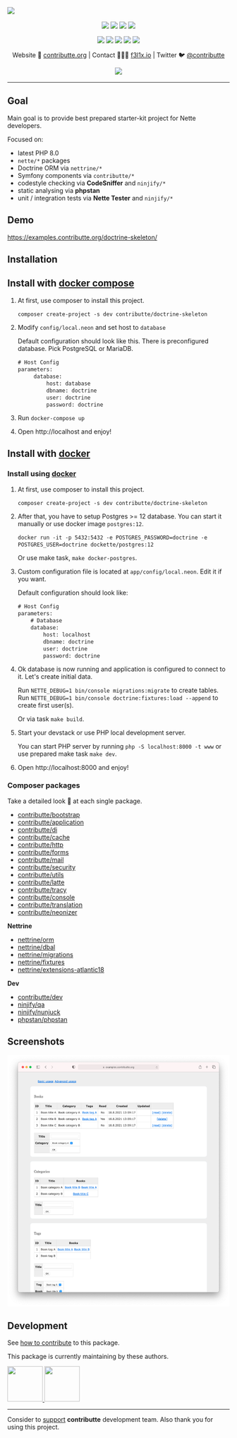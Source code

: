 ![](https://heatbadger.now.sh/github/readme/contributte/doctrine-skeleton/)

<p align=center>
  <a href="https://github.com/contributte/doctrine-skeleton/actions"><img src="https://badgen.net/github/checks/contributte/doctrine-skeleton/master"></a>
  <a href="https://coveralls.io/r/contributte/doctrine-skeleton"><img src="https://badgen.net/coveralls/c/github/contributte/doctrine-skeleton"></a>
  <a href="https://packagist.org/packages/contributte/doctrine-skeleton"><img src="https://badgen.net/packagist/dm/contributte/doctrine-skeleton"></a>
  <a href="https://packagist.org/packages/contributte/doctrine-skeleton"><img src="https://badgen.net/packagist/v/contributte/doctrine-skeleton"></a>
</p>
<p align=center>
  <a href="https://packagist.org/packages/contributte/doctrine-skeleton"><img src="https://badgen.net/packagist/php/contributte/doctrine-skeleton"></a>
  <a href="https://github.com/contributte/doctrine-skeleton"><img src="https://badgen.net/github/license/contributte/doctrine-skeleton"></a>
  <a href="https://bit.ly/ctteg"><img src="https://badgen.net/badge/support/gitter/cyan"></a>
  <a href="https://bit.ly/cttfo"><img src="https://badgen.net/badge/support/forum/yellow"></a>
  <a href="https://contributte.org/partners.html"><img src="https://badgen.net/badge/sponsor/donations/F96854"></a>
</p>

<p align=center>
Website 🚀 <a href="https://contributte.org">contributte.org</a> | Contact 👨🏻‍💻 <a href="https://f3l1x.io">f3l1x.io</a> | Twitter 🐦 <a href="https://twitter.com/contributte">@contributte</a>
</p>

<p align=center>
    <img src="https://api.microlink.io?url=https%3A%2F%2Fexamples.contributte.org%2Fdoctrine-skeleton%2F&overlay.browser=light&screenshot=true&meta=false&embed=screenshot.url"></img>
</p>

-----

## Goal

Main goal is to provide best prepared starter-kit project for Nette developers.

Focused on:

- latest PHP 8.0
- `nette/*` packages
- Doctrine ORM via `nettrine/*`
- Symfony components via `contributte/*`
- codestyle checking via **CodeSniffer** and `ninjify/*`
- static analysing via **phpstan**
- unit / integration tests via **Nette Tester** and `ninjify/*`

## Demo

https://examples.contributte.org/doctrine-skeleton/

## Installation

## Install with [docker compose](https://github.com/docker/compose)

1) At first, use composer to install this project.

   ```
   composer create-project -s dev contributte/doctrine-skeleton
   ```

2) Modify `config/local.neon` and set host to `database`

   Default configuration should look like this. There is preconfigured database. Pick PostgreSQL or MariaDB.

   ```neon
   # Host Config
   parameters:
	    database:
		    host: database
		    dbname: doctrine
		    user: doctrine
		    password: doctrine
   ```

3) Run `docker-compose up`

4) Open http://localhost and enjoy!


## Install with [docker](https://github.com/docker/docker/)

### Install using [docker](https://github.com/docker/docker/)

1) At first, use composer to install this project.

   ```
   composer create-project -s dev contributte/doctrine-skeleton
   ```

2) After that, you have to setup Postgres >= 12 database. You can start it manually or use docker image `postgres:12`.

   ```
   docker run -it -p 5432:5432 -e POSTGRES_PASSWORD=doctrine -e POSTGRES_USER=doctrine dockette/postgres:12
   ```

   Or use make task, `make docker-postgres`.

3) Custom configuration file is located at `app/config/local.neon`. Edit it if you want.

   Default configuration should look like:

   ```neon
   # Host Config
   parameters:
       # Database
       database:
           host: localhost
           dbname: doctrine
           user: doctrine
           password: doctrine
   ```

4) Ok database is now running and application is configured to connect to it. Let's create initial data.

   Run `NETTE_DEBUG=1 bin/console migrations:migrate` to create tables. Run `NETTE_DEBUG=1 bin/console doctrine:fixtures:load --append` to create first user(s).

   Or via task `make build`.

5) Start your devstack or use PHP local development server.

   You can start PHP server by running `php -S localhost:8000 -t www` or use prepared make task `make dev`.

6) Open http://localhost:8000 and enjoy!

### Composer packages

Take a detailed look :eyes: at each single package.

- [contributte/bootstrap](https://contributte.org/packages/contributte/bootstrap.html)
- [contributte/application](https://contributte.org/packages/contributte/application.html)
- [contributte/di](https://contributte.org/packages/contributte/di.html)
- [contributte/cache](https://contributte.org/packages/contributte/cache.html)
- [contributte/http](https://contributte.org/packages/contributte/http.html)
- [contributte/forms](https://contributte.org/packages/contributte/forms.html)
- [contributte/mail](https://contributte.org/packages/contributte/mail.html)
- [contributte/security](https://contributte.org/packages/contributte/security.html)
- [contributte/utils](https://contributte.org/packages/contributte/utils.html)
- [contributte/latte](https://contributte.org/packages/contributte/latte.html)
- [contributte/tracy](https://contributte.org/packages/contributte/tracy.html)
- [contributte/console](https://contributte.org/packages/contributte/console.html)
- [contributte/translation](https://contributte.org/packages/contributte/translation.html)
- [contributte/neonizer](https://contributte.org/packages/contributte/neonizer.html)

**Nettrine**

- [nettrine/orm](https://contributte.org/packages/nettrine/orm.html)
- [nettrine/dbal](https://contributte.org/packages/nettrine/dbal.html)
- [nettrine/migrations](https://contributte.org/packages/nettrine/migrations.html)
- [nettrine/fixtures](https://contributte.org/packages/nettrine/fixtures.html)
- [nettrine/extensions-atlantic18](https://contributte.org/packages/nettrine/extensions-atlantic18.html)

**Dev**

- [contributte/dev](https://contributte.org/packages/contributte/dev.html)
- [ninjify/qa](https://contributte.org/packages/ninjify/qa.html)
- [ninjify/nunjuck](https://contributte.org/packages/ninjify/nunjuck.html)
- [phpstan/phpstan](https://github.com/phpstan/phpstan)

## Screenshots

![](.docs/assets/screenshot1.png)

## Development

See [how to contribute](https://contributte.org/contributing.html) to this package.

This package is currently maintaining by these authors.

<a href="https://github.com/f3l1x">
    <img width="80" height="80" src="https://avatars2.githubusercontent.com/u/538058?v=3&s=80">
</a>
<a href="https://github.com/petrparolek">
  <img width="80" height="80" src="https://avatars2.githubusercontent.com/u/6066243?v=3&s=80">
</a>

-----

Consider to [support](https://contributte.org/partners.html) **contributte** development team. Also thank you for using this project.

